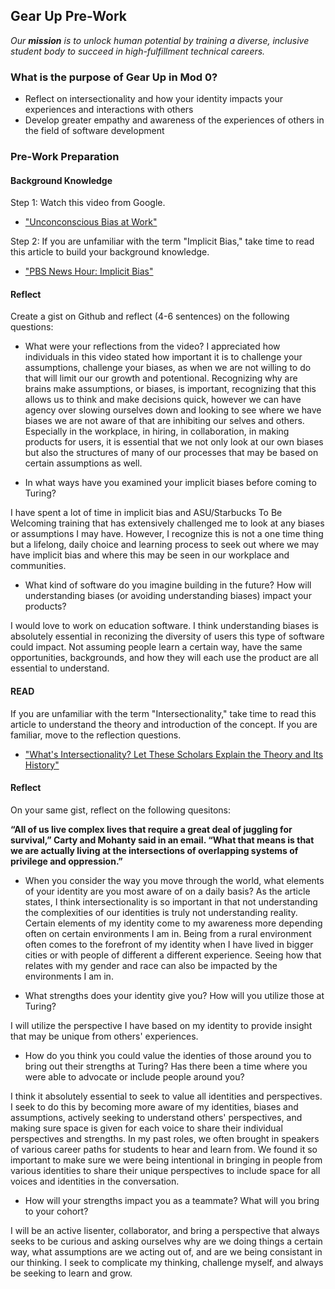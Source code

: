 ## Gear Up Pre-Work

_Our **mission** is to unlock human potential by training a diverse, inclusive student body to succeed in high-fulfillment technical careers._

### What is the purpose of Gear Up in Mod 0?

* Reflect on intersectionality and how your identity impacts your experiences and interactions with others
* Develop greater empathy and awareness of the experiences of others in the field of software development

### Pre-Work Preparation
#### Background Knowledge

Step 1: Watch this video from Google. 
* ["Unconconscious Bias at Work"](https://www.youtube.com/watch?v=NW5s_-Nl3JE)

Step 2: If you are unfamiliar with the term "Implicit Bias," take time to read this article to build your background knowledge. 
* ["PBS News Hour: Implicit Bias"](https://www.pbs.org/newshour/nation/making-people-aware-of-their-implicit-biases-doesnt-usually-change-minds-but-heres-what-does-work)

#### Reflect
Create a gist on Github and reflect (4-6 sentences) on the following questions:

* What were your reflections from the video?
I appreciated how individuals in this video stated how important it is to challenge your assumptions, challenge your biases, as when we are not willing to do that will limit our our growth and potentional. Recognizing why are brains make assumptions, or biases, is important, recognizing that this allows us to think and make decisions quick, however we can have agency over slowing ourselves down and looking to see where we have biases we are not aware of that are inhibiting our selves and others. Especially in the workplace, in hiring, in collaboration, in making products for users, it is essential that we not only look at our own biases but also the structures of many of our processes that may be based on certain assumptions as well. 

* In what ways have you examined your implicit biases before coming to Turing?

I have spent a lot of time in implicit bias and ASU/Starbucks To Be Welcoming training that has extensively challenged me to look at any biases or assumptions I may have. However, I recognize this is not a one time thing but a lifelong, daily choice and learning process to seek out where we may have implicit bias and where this may be seen in our workplace and communities. 

* What kind of software do you imagine building in the future? How will understanding biases (or avoiding understanding biases) impact your products?

I would love to work on education software. I think understanding biases is absolutely essential in reconizing the diversity of users this type of software could impact. Not assuming people learn a certain way, have the same opportunities, backgrounds, and how they will each use the product are all essential to understand.

#### READ

If you are unfamiliar with the term "Intersectionality," take time to read this article to understand the theory and introduction of the concept. If you are familiar, move to the reflection questions.  
* ["What's Intersectionality? Let These Scholars Explain the Theory and Its History"](https://time.com/5560575/intersectionality-theory/)

#### Reflect
On your same gist, reflect on the following quesitons:

<b>“All of us live complex lives that require a great deal of juggling for survival,” Carty and Mohanty said in an email. “What that means is that we are actually living at the intersections of overlapping systems of privilege and oppression.”</b>

 * When you consider the way you move through the world, what elements of your identity are you most aware of on a daily basis?
As the article states, I think intersectionality is so important in that not understanding the complexities of our identities is truly not understanding reality. Certain elements of my identity come to my awareness more depending often on certain environments I am in. Being from a rural environment often comes to the forefront of my identity when I have lived in bigger cities or with people of different a different experience. Seeing how that relates with my gender and race can also be impacted by the environments I am in.

 * What strengths does your identity give you?  How will you utilize those at Turing?

I will utilize the perspective I have based on my identity to provide insight that may be unique from others' experiences. 

 * How do you think you could value the identies of those around you to bring out their strengths at Turing? Has there been a time where you were able to advocate or include people around you?

I think it absolutely essential to seek to value all identities and perspectives. I seek to do this by becoming more aware of my identities, biases and assumptions, actively seeking to understand others' perspectives, and making sure space is given for each voice to share their individual perspectives and strengths. In my past roles, we often brought in speakers of various career paths for students to hear and learn from. We found it so important to make sure we were being intentional in bringing in people from various identities to share their unique perspectives to include space for all voices and identities in the conversation.

 * How will your strengths impact you as a teammate?  What will you bring to your cohort? 

I will be an active lisenter, collaborator, and bring a perspective that always seeks to be curious and asking ourselves why are we doing things a certain way, what assumptions are we acting out of, and are we being consistant in our thinking. I seek to complicate my thinking, challenge myself, and always be seeking to learn and grow. 
